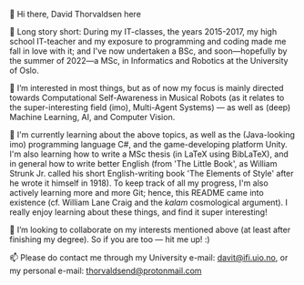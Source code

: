 🦭 Hi there, David Thorvaldsen here
 
📜 Long story short: During my IT-classes, the years 2015-2017, my high school IT-teacher and my exposure to programming and coding made me fall in love with it; and I've now undertaken a BSc, and soon—hopefully by the summer of 2022—a MSc, in Informatics and Robotics at the University of Oslo.

🔭 I’m interested in most things, but as of now my focus is mainly directed towards Computational Self-Awareness in Musical Robots (as it relates to the super-interesting field (imo), Multi-Agent Systems) — as well as (deep) Machine Learning, AI, and Computer Vision.

🌱 I'm currently learning about the above topics, as well as the (Java-looking imo) programming language C#, and the game-developing platform Unity. I'm also learning how to write a MSc thesis (in LaTeX using BibLaTeX), and in general how to write better English (from 'The Little Book', as William Strunk Jr. called his short English-writing book 'The Elements of Style' after he wrote it himself in 1918). To keep track of all my progress, I'm also actively learning more and more Git; hence, this README came into existence (cf. William Lane Craig and the _kalam_ cosmological argument). I really enjoy learning about these things, and find it super interesting!

🤝 I’m looking to collaborate on my interests mentioned above (at least after finishing my degree). So if you are too — hit me up! :)

📫 Please do contact me through my University e-mail: davit@ifi.uio.no, or my personal e-mail: thorvaldsend@protonmail.com

<!---
theRealSherapat/theRealSherapat is a ✨ special ✨ repository because its `README.md` (this file) appears on your GitHub profile.
You can click the Preview link to take a look at your changes.
--->
